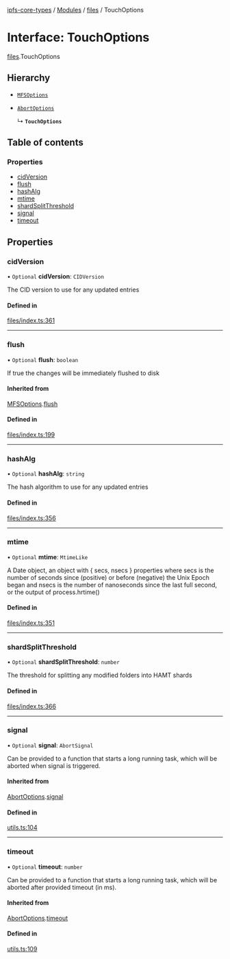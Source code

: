 [ipfs-core-types](../README.md) / [Modules](../modules.md) / [files](../modules/files.md) / TouchOptions

# Interface: TouchOptions

[files](../modules/files.md).TouchOptions

## Hierarchy

- [`MFSOptions`](files.MFSOptions.md)

- [`AbortOptions`](index.AbortOptions.md)

  ↳ **`TouchOptions`**

## Table of contents

### Properties

- [cidVersion](files.TouchOptions.md#cidversion)
- [flush](files.TouchOptions.md#flush)
- [hashAlg](files.TouchOptions.md#hashalg)
- [mtime](files.TouchOptions.md#mtime)
- [shardSplitThreshold](files.TouchOptions.md#shardsplitthreshold)
- [signal](files.TouchOptions.md#signal)
- [timeout](files.TouchOptions.md#timeout)

## Properties

### cidVersion

• `Optional` **cidVersion**: `CIDVersion`

The CID version to use for any updated entries

#### Defined in

[files/index.ts:361](https://github.com/ipfs/js-ipfs/blob/1655368d/packages/ipfs-core-types/src/files/index.ts#L361)

___

### flush

• `Optional` **flush**: `boolean`

If true the changes will be immediately flushed to disk

#### Inherited from

[MFSOptions](files.MFSOptions.md).[flush](files.MFSOptions.md#flush)

#### Defined in

[files/index.ts:199](https://github.com/ipfs/js-ipfs/blob/1655368d/packages/ipfs-core-types/src/files/index.ts#L199)

___

### hashAlg

• `Optional` **hashAlg**: `string`

The hash algorithm to use for any updated entries

#### Defined in

[files/index.ts:356](https://github.com/ipfs/js-ipfs/blob/1655368d/packages/ipfs-core-types/src/files/index.ts#L356)

___

### mtime

• `Optional` **mtime**: `MtimeLike`

A Date object, an object with { secs, nsecs } properties where secs is the number of seconds since (positive) or before (negative) the Unix Epoch began and nsecs is the number of nanoseconds since the last full second, or the output of process.hrtime()

#### Defined in

[files/index.ts:351](https://github.com/ipfs/js-ipfs/blob/1655368d/packages/ipfs-core-types/src/files/index.ts#L351)

___

### shardSplitThreshold

• `Optional` **shardSplitThreshold**: `number`

The threshold for splitting any modified folders into HAMT shards

#### Defined in

[files/index.ts:366](https://github.com/ipfs/js-ipfs/blob/1655368d/packages/ipfs-core-types/src/files/index.ts#L366)

___

### signal

• `Optional` **signal**: `AbortSignal`

Can be provided to a function that starts a long running task, which will
be aborted when signal is triggered.

#### Inherited from

[AbortOptions](index.AbortOptions.md).[signal](index.AbortOptions.md#signal)

#### Defined in

[utils.ts:104](https://github.com/ipfs/js-ipfs/blob/1655368d/packages/ipfs-core-types/src/utils.ts#L104)

___

### timeout

• `Optional` **timeout**: `number`

Can be provided to a function that starts a long running task, which will
be aborted after provided timeout (in ms).

#### Inherited from

[AbortOptions](index.AbortOptions.md).[timeout](index.AbortOptions.md#timeout)

#### Defined in

[utils.ts:109](https://github.com/ipfs/js-ipfs/blob/1655368d/packages/ipfs-core-types/src/utils.ts#L109)
